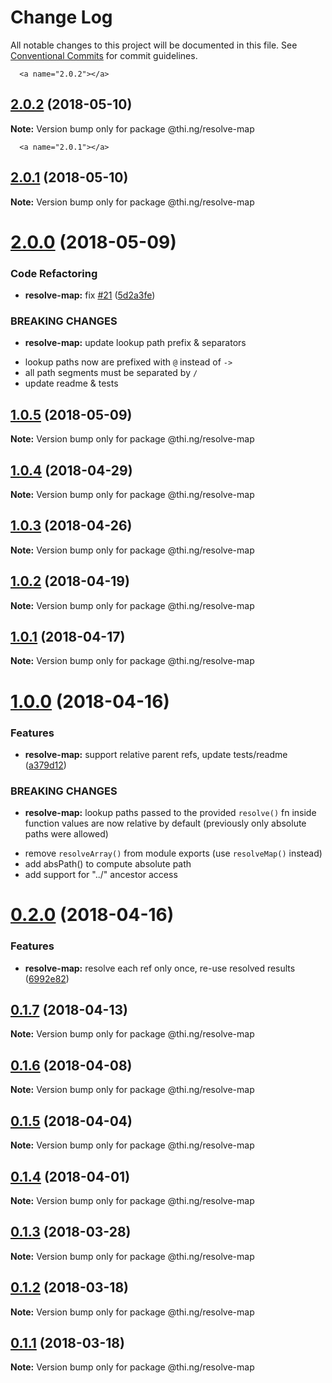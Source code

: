 # Change Log

All notable changes to this project will be documented in this file.
See [Conventional Commits](https://conventionalcommits.org) for commit guidelines.

      <a name="2.0.2"></a>
## [2.0.2](https://github.com/thi-ng/umbrella/compare/@thi.ng/resolve-map@2.0.1...@thi.ng/resolve-map@2.0.2) (2018-05-10)




**Note:** Version bump only for package @thi.ng/resolve-map

      <a name="2.0.1"></a>
## [2.0.1](https://github.com/thi-ng/umbrella/compare/@thi.ng/resolve-map@2.0.0...@thi.ng/resolve-map@2.0.1) (2018-05-10)




**Note:** Version bump only for package @thi.ng/resolve-map

<a name="2.0.0"></a>
# [2.0.0](https://github.com/thi-ng/umbrella/compare/@thi.ng/resolve-map@1.0.5...@thi.ng/resolve-map@2.0.0) (2018-05-09)


### Code Refactoring

* **resolve-map:** fix [#21](https://github.com/thi-ng/umbrella/issues/21) ([5d2a3fe](https://github.com/thi-ng/umbrella/commit/5d2a3fe))


### BREAKING CHANGES

* **resolve-map:** update lookup path prefix & separators

- lookup paths now are prefixed with `@` instead of `->`
- all path segments must be separated by `/`
- update readme & tests




<a name="1.0.5"></a>
## [1.0.5](https://github.com/thi-ng/umbrella/compare/@thi.ng/resolve-map@1.0.4...@thi.ng/resolve-map@1.0.5) (2018-05-09)




**Note:** Version bump only for package @thi.ng/resolve-map

<a name="1.0.4"></a>
## [1.0.4](https://github.com/thi-ng/umbrella/compare/@thi.ng/resolve-map@1.0.3...@thi.ng/resolve-map@1.0.4) (2018-04-29)




**Note:** Version bump only for package @thi.ng/resolve-map

<a name="1.0.3"></a>
## [1.0.3](https://github.com/thi-ng/umbrella/compare/@thi.ng/resolve-map@1.0.2...@thi.ng/resolve-map@1.0.3) (2018-04-26)




**Note:** Version bump only for package @thi.ng/resolve-map

<a name="1.0.2"></a>
## [1.0.2](https://github.com/thi-ng/umbrella/compare/@thi.ng/resolve-map@1.0.1...@thi.ng/resolve-map@1.0.2) (2018-04-19)




**Note:** Version bump only for package @thi.ng/resolve-map

<a name="1.0.1"></a>
## [1.0.1](https://github.com/thi-ng/umbrella/compare/@thi.ng/resolve-map@1.0.0...@thi.ng/resolve-map@1.0.1) (2018-04-17)




**Note:** Version bump only for package @thi.ng/resolve-map

<a name="1.0.0"></a>
# [1.0.0](https://github.com/thi-ng/umbrella/compare/@thi.ng/resolve-map@0.2.0...@thi.ng/resolve-map@1.0.0) (2018-04-16)


### Features

* **resolve-map:** support relative parent refs, update tests/readme ([a379d12](https://github.com/thi-ng/umbrella/commit/a379d12))


### BREAKING CHANGES

* **resolve-map:** lookup paths passed to the provided `resolve()` fn
inside function values are now relative by default (previously only
absolute paths were allowed)

- remove `resolveArray()` from module exports
(use `resolveMap()` instead)
- add absPath() to compute absolute path
- add support for "../" ancestor access




<a name="0.2.0"></a>
# [0.2.0](https://github.com/thi-ng/umbrella/compare/@thi.ng/resolve-map@0.1.7...@thi.ng/resolve-map@0.2.0) (2018-04-16)


### Features

* **resolve-map:** resolve each ref only once, re-use resolved results ([6992e82](https://github.com/thi-ng/umbrella/commit/6992e82))




<a name="0.1.7"></a>
## [0.1.7](https://github.com/thi-ng/umbrella/compare/@thi.ng/resolve-map@0.1.6...@thi.ng/resolve-map@0.1.7) (2018-04-13)




**Note:** Version bump only for package @thi.ng/resolve-map

<a name="0.1.6"></a>
## [0.1.6](https://github.com/thi-ng/umbrella/compare/@thi.ng/resolve-map@0.1.5...@thi.ng/resolve-map@0.1.6) (2018-04-08)




**Note:** Version bump only for package @thi.ng/resolve-map

<a name="0.1.5"></a>
## [0.1.5](https://github.com/thi-ng/umbrella/compare/@thi.ng/resolve-map@0.1.4...@thi.ng/resolve-map@0.1.5) (2018-04-04)




**Note:** Version bump only for package @thi.ng/resolve-map

<a name="0.1.4"></a>
## [0.1.4](https://github.com/thi-ng/umbrella/compare/@thi.ng/resolve-map@0.1.3...@thi.ng/resolve-map@0.1.4) (2018-04-01)




**Note:** Version bump only for package @thi.ng/resolve-map

<a name="0.1.3"></a>
## [0.1.3](https://github.com/thi-ng/umbrella/compare/@thi.ng/resolve-map@0.1.2...@thi.ng/resolve-map@0.1.3) (2018-03-28)




**Note:** Version bump only for package @thi.ng/resolve-map

<a name="0.1.2"></a>
## [0.1.2](https://github.com/thi-ng/umbrella/compare/@thi.ng/resolve-map@0.1.1...@thi.ng/resolve-map@0.1.2) (2018-03-18)




**Note:** Version bump only for package @thi.ng/resolve-map

<a name="0.1.1"></a>
## [0.1.1](https://github.com/thi-ng/umbrella/compare/@thi.ng/resolve-map@0.1.0...@thi.ng/resolve-map@0.1.1) (2018-03-18)




**Note:** Version bump only for package @thi.ng/resolve-map
